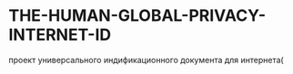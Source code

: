 # THE-HUMAN-GLOBAL-PRIVACY-INTERNET-ID
проект универсального индификационного документа для интернета(
